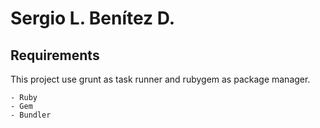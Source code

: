 # Sergio L. Benítez D.

## Requirements
This project use grunt as task runner and rubygem as package manager.

    - Ruby
    - Gem
    - Bundler
